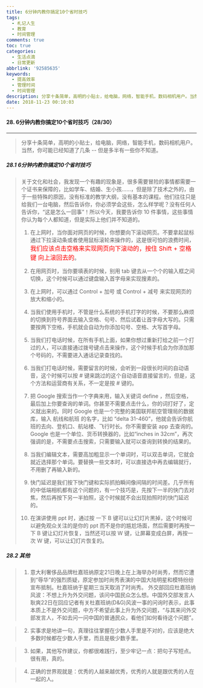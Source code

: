 ```yaml
---
title: 6分钟内教你搞定10个省时技巧
tags:
  - 札记人生
  - 教育
  - 时间管理
comments: true
toc: true
categories:
  - 生活点滴
  - 日常更新
abbrlink: '92585635'
keywords:
  - 提高效率
  - 管理时间
  - 时间管理
description: 分享十条简单，高明的小贴士，给电脑，网络，智能手机，数码相机用户。当然，你可能已经知道了几条 -- 但是多半有一些你不知道。
date: 2018-11-23 00:10:03
---
```

<script type="text/javascript" src="/js/src/bai.js"></script>

#### 28. 6分钟内教你搞定10个省时技巧（28/30）
---
> 分享十条简单，高明的小贴士，给电脑，网络，智能手机，数码相机用户。当然，你可能已经知道了几条 -- 但是多半有一些你不知道。

##### 28.1 6分钟内教你搞定10个省时技巧
> 关于文化和社会，我发现一个有趣的现象是，很多需要冒险的事情都需要一个证书来保障的，比如学车、结婚、生小孩……，但是除了技术之外的，由于一些特殊的原因，没有标准的教学大纲，没有基本的课程。他们往往只是给我们一台电脑，然后告诉你，你必须学会这些，怎么样学呢？没有任何人告诉你，“这是怎么一回事”！所以今天，我要告诉你 10 件事情，这些事情你认为每个人都知道，但是实际上他们并不知道的。
>
> 1. 在上网时，当你面对网页的时候，你想要向下滚动网页。不要拿起鼠标通过下拉滚动条或者使用鼠标滚轮来操作的，这是很可怕的浪费时间，<font color="red" size=3>我们应该点击空格来实现网页向下滚动的，按住 Shift + 空格键 向上滚回去的</font>。
>
> 2. 在用网页时，当你要填表的时候，别用  tab 键去从一个个的输入框之间切换，这个时候可以通过键盘输入首字母来实现搜素的。
>
> 3. 在上网时，可以通过 Control + 加号 或  Control + 减号 来实现网页的放大和缩小的。
>
> 4. 当我们使用手机时，不管是什么系统的手机打字的时候，不要那么麻烦的切换到符号界面去输入空格、句号、然后试着让首字母大写的。只需要按两下空格，手机就会自动为你添加句号、空格、大写首字母。
>
> 5. 当我们打电话时候，在所有手机上面，如果你想过重新打给之前一个打过的人，可以直接通过拨号键点击来操作，这个时候手机会为你添加那个号码的，不需要进入通话记录查找的。
>
> 6. 当我们打电话时候，需要留言的时候，会听到一段很长时间的自动语音，这个时候可以按 # 键来跳过的这个自动语音直接留言的，但是，这个方法和运营商有关系，不一定是按 # 键的。
>
> 7. 把 Google 搜索当作一个字典来用，输入关键词 define ，然后空格，最后加上你要查询的单词。你甚至不需要点击什么，你的词打好了，定义就出来的。同时 Google 也是一个完整的美国联邦航空管理局的数据库，输入 航线和航班 的名字，比如 “delta 31-460”，他就会告诉你航班的去向、登机口、航站楼、飞行时长。你不需要安装 app 去查询的。Google 也是一个单位、货币转换器的，比如“inches in 32cm”，再次强调的是，不需要点击搜索，只需要输入就可以查询到转换的结果的。
>
> 8. 当我们编辑文本，需要高加粗显示一个单词时，可以双击单词，它就会就近选择那个单词。要替换一些文本时，可以直接选中再去编辑就行，不用删了再输入新的。
>
> 9. 快门延迟是我们按下快门键和实际抓拍瞬间像间隔的时间差。几乎所有的中低端相机都有这个问题的，有一个技巧是，先按下一半的快门去对焦，然后再按下另一半拍照，这个时候就不会出现拍照时的快门延迟的。
>
> 10. 在演讲使用 ppt 时，通过按 一下 B 键可以让幻灯片黑掉，这个时候可以避免观众关注的是你的 ppt 而不是你的尴尬场面，然后需要时再按一下 B 键让幻灯片恢复，当然还可以按 W 键，让屏幕变成白屏，再按一次 W 键，可以让幻灯片恢复的。


##### 28.2 其他
> 1. 意大利奢侈品品牌杜嘉班纳原定21日晚上在上海举办时尚秀，然而它遭到“辱华”的强烈质疑，原定参加时尚秀表演的中国大陆明星和模特纷纷宣布抵制。杜嘉班纳于星期三当天取消了时尚秀。
外交部回应杜嘉班纳风波：不想上升为外交问题，该问中国民众怎么想。中国外交部发言人耿爽22日在回应记者有关杜嘉班纳(D&G)风波一事的问询时表示，此事本质上不是外交问题，中方不希望此事上升为外交问题，“与其来问外交部发言人，不如去问一问中国的普通民众，看他们如何看待这个问题”。

> 2. 实事求是地讲一句，真理往往掌握在少数人手里是不对的，应该是绝大多数时候都在少数人手里，而且是极少数手里。

> 3. 如果，其他写作建议，你都很难践行，至少牢记一点：把句子写短点。很有用，真的。

> 4. 正确的世界观就是：优秀的人越来越优秀，优秀的人就是跟优秀的人在一起的人。
